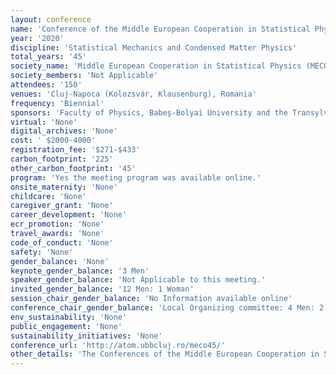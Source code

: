 ```yaml
---
layout: conference 
name: 'Conference of the Middle European Cooperation in Statistical Physics'
year: '2020'
discipline: 'Statistical Mechanics and Condensed Matter Physics'
total_years: '45'
society_name: 'Middle European Cooperation in Statistical Physics (MECO)'
society_members: 'Not Applicable'
attendees: '150'
venues: 'Cluj-Napoca (Kolozsvár, Klausenburg), Romania'
frequency: 'Biennial'
sponsors: 'Faculty of Physics, Babeş-Bolyai University and the Transylvanian Branch of the Hungarian Academy of Sciences (KAB)'
virtual: 'None'
digital_archives: 'None'
cost: ' $2000-4000'
registration_fee: '$271-$433'
carbon_footprint: '225'
other_carbon_footprint: '45'
program: 'Yes the meeting program was available online.'
onsite_maternity: 'None'
childcare: 'None'
caregiver_grant: 'None'
career_development: 'None'
ecr_promotion: 'None'
travel_awards: 'None'
code_of_conduct: 'None'
safety: 'None'
gender_balance: 'None'
keynote_gender_balance: '3 Men'
speaker_gender_balance: 'Not Applicable to this meeting.'
invited_gender_balance: '12 Men: 1 Woman'
session_chair_gender_balance: 'No Information available online'
conference_chair_gender_balance: 'Local Organizing committee: 4 Men: 2 Women'
env_sustainability: 'None'
public_engagement: 'None'
sustainability_initiatives: 'None'
conference_url: 'http://atom.ubbcluj.ro/meco45/'
other_details: 'The Conferences of the Middle European Cooperation in Statistical Physics (MECO) were initiated in 1974 with the aim of bridging the gap between the communities of scientists from the Eastern and Western blocks of Europe, separated by the iron curtain. Since then, MECO conferences have become the yearly itinerant reference meetings for the community of scientists who are active in the field of Statistical Physics in the broader sense, including modern interdisciplinary applications to biology, finance, information theory, and quantum computation.'
---
```

